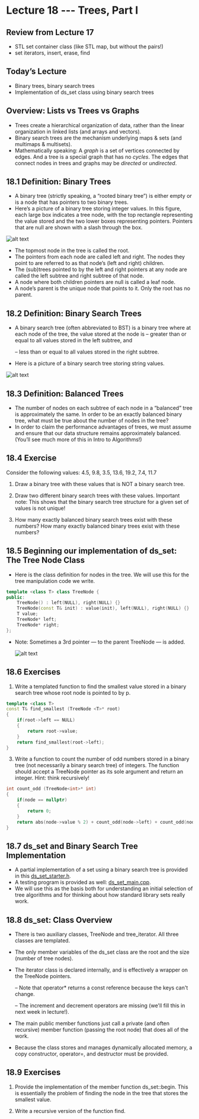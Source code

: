 # Lecture 18 --- Trees, Part I

## Review from Lecture 17

- STL set container class (like STL map, but without the pairs!)
- set iterators, insert, erase, find

## Today’s Lecture

- Binary trees, binary search trees
- Implementation of ds_set class using binary search trees

## Overview: Lists vs Trees vs Graphs
- Trees create a hierarchical organization of data, rather than the linear organization in linked lists (and arrays and vectors).
- Binary search trees are the mechanism underlying maps & sets (and multimaps & multisets).
- Mathematically speaking: A _graph_ is a set of vertices connected by edges. And a tree is a special graph that has no _cycles_. The edges that connect nodes in trees and graphs may be _directed_ or _undirected_.

## 18.1 Definition: Binary Trees

- A binary tree (strictly speaking, a “rooted binary
tree”) is either empty or is a node that has
pointers to two binary trees.
- Here’s a picture of a binary tree storing integer
values. In this figure, each large box indicates a
tree node, with the top rectangle representing the
value stored and the two lower boxes representing
pointers. Pointers that are null are shown with a
slash through the box.

![alt text](binary_tree.png "binary tree")

- The topmost node in the tree is called the root.
- The pointers from each node are called left and
right. The nodes they point to are referred to as
that node’s (left and right) children.
- The (sub)trees pointed to by the left and right
pointers at any node are called the left subtree
and right subtree of that node.
- A node where both children pointers are null is
called a leaf node.
- A node’s parent is the unique node that points to
it. Only the root has no parent.

## 18.2 Definition: Binary Search Trees

- A binary search tree (often abbreviated to
BST) is a binary tree where at each node
of the tree, the value stored at the node is
  – greater than or equal to all values
stored in the left subtree, and

  – less than or equal to all values stored in
the right subtree.

- Here is a picture of a binary search tree
storing string values.

![alt text](bst.png "binary search tree")

## 18.3 Definition: Balanced Trees

- The number of nodes on each subtree of each node in a
“balanced” tree is approximately the same. In order to
be an exactly balanced binary tree, what must be true
about the number of nodes in the tree?
- In order to claim the performance advantages of trees, we must assume and ensure that our data structure
remains approximately balanced. (You’ll see much more of this in Intro to Algorithms!)

## 18.4 Exercise

Consider the following values:
4.5, 9.8, 3.5, 13.6, 19.2, 7.4, 11.7

1. Draw a binary tree with these values that is NOT a binary search tree.

2. Draw two different binary search trees with these values. Important note: This shows that the binary search
tree structure for a given set of values is not unique!

3. How many exactly balanced binary search trees exist with these numbers? How many exactly balanced
binary trees exist with these numbers?

## 18.5 Beginning our implementation of ds_set: The Tree Node Class

- Here is the class definition for nodes in the tree. We will use this for the tree manipulation code we write.

```cpp
template <class T> class TreeNode {
public:
	TreeNode() : left(NULL), right(NULL) {}
	TreeNode(const T& init) : value(init), left(NULL), right(NULL) {}
	T value;
	TreeNode* left;
	TreeNode* right;
};
```

- Note: Sometimes a 3rd pointer — to the parent TreeNode — is added.

  ![alt text](ds_set_diagram.png "ds set diagram")

## 18.6 Exercises

1. Write a templated function to find the smallest value stored in a binary search tree whose root node is pointed
to by p.

```cpp
template <class T> 
const T& find_smallest (TreeNode <T>* root)
{
	if(root->left == NULL)
	{
		return root->value;
	}
	return find_smallest(root->left);
}
```

3. Write a function to count the number of odd numbers stored in a binary tree (not necessarily a binary search
tree) of integers. The function should accept a TreeNode<int> pointer as its sole argument and return an
integer. Hint: think recursively!

```cpp
int count_odd (TreeNode<int>* int)
{
	if(node == nullptr)
	{
		return 0;
	}
	return abs(node->value % 2) + count_odd(node->left) + count_odd(node->right);
}

```

## 18.7 ds_set and Binary Search Tree Implementation

- A partial implementation of a set using a binary search tree is provided in this [ds_set_starter.h](ds_set_starter.h).
- A testing program is provided as well: [ds_set_main.cpp](ds_set_main.cpp).
- We will use this as the basis both for understanding an initial selection of tree algorithms and for thinking
about how standard library sets really work.

## 18.8 ds_set: Class Overview

- There is two auxiliary classes, TreeNode and tree_iterator. All three classes are templated.
- The only member variables of the ds_set class are the root and the size (number of tree nodes).
- The iterator class is declared internally, and is effectively a wrapper on the TreeNode pointers.
  
  – Note that operator\* returns a const reference because the keys can't change.

  – The increment and decrement operators are missing (we'll fill this in next week in lecture!).

- The main public member functions just call a private (and often recursive) member function (passing the root
node) that does all of the work.
- Because the class stores and manages dynamically allocated memory, a copy constructor, operator=, and
destructor must be provided.

## 18.9 Exercises

1. Provide the implementation of the member function ds_set<T>::begin. This is essentially the problem of
finding the node in the tree that stores the smallest value.




2. Write a recursive version of the function find.




